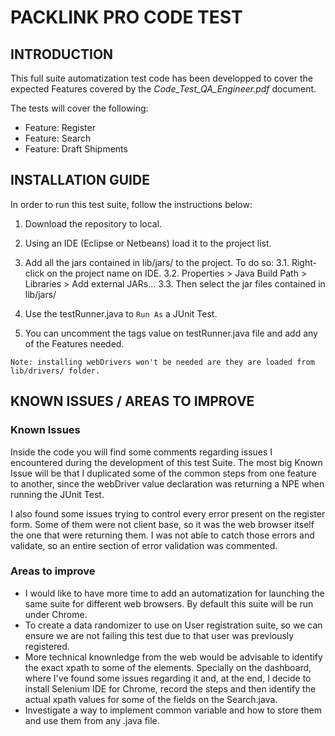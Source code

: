 # PACKLINK PRO CODE TEST

## INTRODUCTION
This full suite automatization test code has been developped to cover the expected Features covered by the _Code_Test_QA_Engineer.pdf_ document.

The tests will cover the following:
* Feature: Register
* Feature: Search
* Feature: Draft Shipments


## INSTALLATION GUIDE

In order to run this test suite, follow the instructions below:
1. Download the repository to local.
2. Using an IDE (Eclipse or Netbeans) load it to the project list.
3. Add all the jars contained in lib/jars/ to the project. To do so:
3.1. Right-click on the project name on IDE.
3.2. Properties > Java Build Path > Libraries > Add external JARs...
3.3. Then select the jar files contained in lib/jars/

4. Use the testRunner.java to `Run As` a JUnit Test.
5. You can uncomment the tags value on testRunner.java file and add any of the Features needed.

```
Note: installing webDrivers won't be needed are they are loaded from lib/drivers/ folder.
```

## KNOWN ISSUES / AREAS TO IMPROVE

### Known Issues
Inside the code you will find some comments regarding issues I encountered during the development of this test Suite.
The most big Known Issue will be that I duplicated some of the common steps from one feature to another, since the webDriver value declaration was returning a NPE when running the JUnit Test.

I also found some issues trying to control every error present on the register form. Some of them were not client base, so it was the web browser itself the one that were returning them. I was not able to catch those errors and validate, so an entire section of error validation was commented.

### Areas to improve

- I would like to have more time to add an automatization for launching the same suite for different web browsers. By default this suite will be run under Chrome.
- To create a data randomizer to use on User registration suite, so we can ensure we are not failing this test due to that user was previously registered.
- More technical knownledge from the web would be advisable to identify the exact xpath to some of the elements. Specially on the dashboard, where I've found some issues regarding it and, at the end, I decide to install Selenium IDE for Chrome, record the steps and then identify the actual xpath values for some of the fields on the Search.java.
- Investigate a way to implement common variable and how to store them and use them from any .java file.

